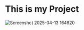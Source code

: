 #                             This is my Project
![Screenshot 2025-04-13 164620](https://github.com/user-attachments/assets/cd5c2ba6-3584-4b7c-84c0-e093bf91413b)


